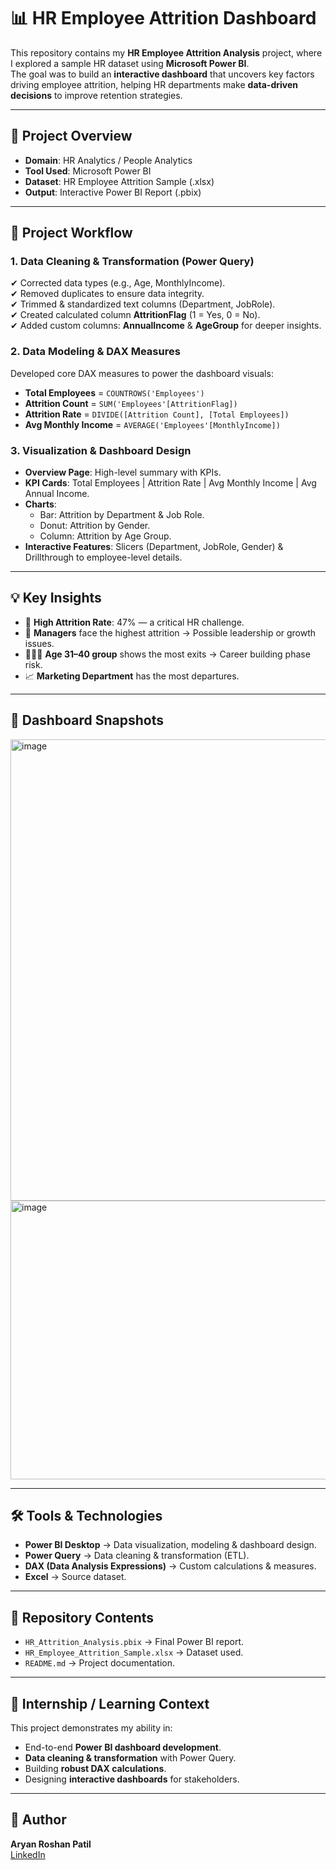 # 📊 HR Employee Attrition Dashboard  

This repository contains my **HR Employee Attrition Analysis** project, where I explored a sample HR dataset using **Microsoft Power BI**.  
The goal was to build an **interactive dashboard** that uncovers key factors driving employee attrition, helping HR departments make **data-driven decisions** to improve retention strategies.  

---

## 📂 Project Overview  

- **Domain**: HR Analytics / People Analytics  
- **Tool Used**: Microsoft Power BI  
- **Dataset**: HR Employee Attrition Sample (.xlsx)  
- **Output**: Interactive Power BI Report (.pbix)  

---

## 🔧 Project Workflow  

### 1. Data Cleaning & Transformation (Power Query)  
✔ Corrected data types (e.g., Age, MonthlyIncome).  
✔ Removed duplicates to ensure data integrity.  
✔ Trimmed & standardized text columns (Department, JobRole).  
✔ Created calculated column **AttritionFlag** (1 = Yes, 0 = No).  
✔ Added custom columns: **AnnualIncome** & **AgeGroup** for deeper insights.  

### 2. Data Modeling & DAX Measures  
Developed core DAX measures to power the dashboard visuals:  
- **Total Employees** = `COUNTROWS('Employees')`  
- **Attrition Count** = `SUM('Employees'[AttritionFlag])`  
- **Attrition Rate** = `DIVIDE([Attrition Count], [Total Employees])`  
- **Avg Monthly Income** = `AVERAGE('Employees'[MonthlyIncome])`  

### 3. Visualization & Dashboard Design  
- **Overview Page**: High-level summary with KPIs.  
- **KPI Cards**: Total Employees | Attrition Rate | Avg Monthly Income | Avg Annual Income.  
- **Charts**:  
  - Bar: Attrition by Department & Job Role.  
  - Donut: Attrition by Gender.  
  - Column: Attrition by Age Group.  
- **Interactive Features**: Slicers (Department, JobRole, Gender) & Drillthrough to employee-level details.  

---

## 💡 Key Insights  

- 🚨 **High Attrition Rate**: 47% — a critical HR challenge.  
- 👔 **Managers** face the highest attrition → Possible leadership or growth issues.  
- 👨‍👩‍👧 **Age 31–40 group** shows the most exits → Career building phase risk.  
- 📈 **Marketing Department** has the most departures.  

---

## 📸 Dashboard Snapshots  
<img width="1320" height="738" alt="image" src="https://github.com/user-attachments/assets/8503fa26-fa3f-41fe-9197-ee7529a7d3b2" />
<img width="1263" height="446" alt="image" src="https://github.com/user-attachments/assets/cdcc19ee-6186-4cf9-8c8f-4eb975193197" />



---

## 🛠️ Tools & Technologies  

- **Power BI Desktop** → Data visualization, modeling & dashboard design.  
- **Power Query** → Data cleaning & transformation (ETL).  
- **DAX (Data Analysis Expressions)** → Custom calculations & measures.  
- **Excel** → Source dataset.  

---

## 📁 Repository Contents  

- `HR_Attrition_Analysis.pbix` → Final Power BI report.  
- `HR_Employee_Attrition_Sample.xlsx` → Dataset used.  
- `README.md` → Project documentation.  

---

## 📌 Internship / Learning Context  

This project demonstrates my ability in:  
- End-to-end **Power BI dashboard development**.  
- **Data cleaning & transformation** with Power Query.  
- Building **robust DAX calculations**.  
- Designing **interactive dashboards** for stakeholders.  

---

## 👤 Author  

**Aryan Roshan Patil**  
[LinkedIn](https://www.linkedin.com/in/aryan-patil-245717286/)  
